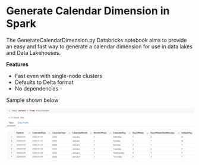 # Generate Calendar Dimension in Spark
The GenerateCalendarDimension.py Databricks notebook aims to provide an easy and fast way to generate a calendar dimension for use in data lakes and Data Lakehouses.

**Features**
-	Fast even with single-node clusters
-	Defaults to Delta format
-	No dependencies

Sample shown below

![Calendar Dimension in Spark](/img/calendar.dimension.screenshot.png "Calendar Dimension in Spark")
